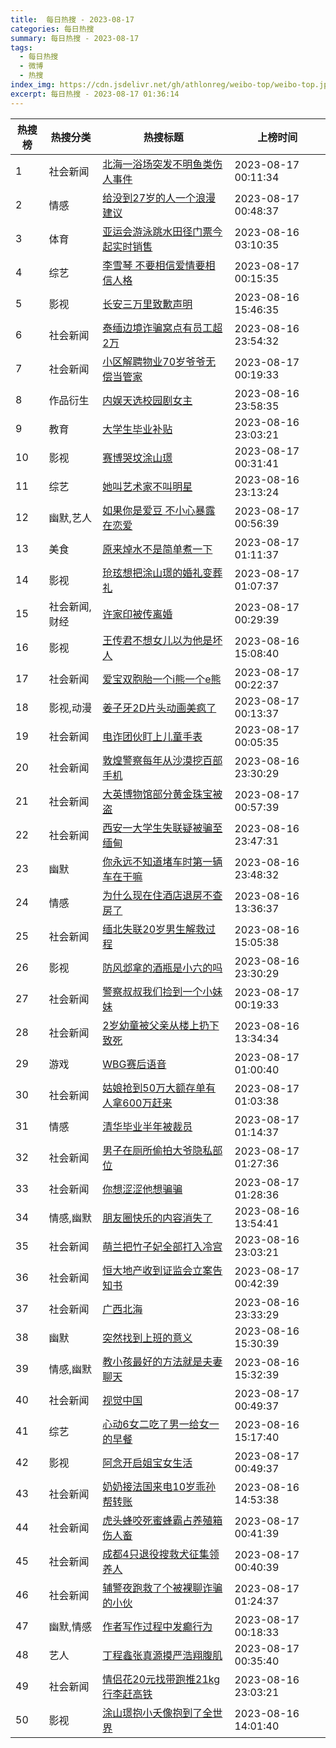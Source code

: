 ```yaml
---
title:  每日热搜 - 2023-08-17
categories: 每日热搜
summary: 每日热搜 - 2023-08-17
tags:
  - 每日热搜
  - 微博
  - 热搜
index_img: https://cdn.jsdelivr.net/gh/athlonreg/weibo-top/weibo-top.jpeg
excerpt: 每日热搜 - 2023-08-17 01:36:14
---
```


| 热搜榜 | 热搜分类 | 热搜标题 | 上榜时间 |
| --- | --- | --- | --- |
| 1 | 社会新闻 | [北海一浴场突发不明鱼类伤人事件](https://s.weibo.com/weibo%3Fq%3D%2523%E5%8C%97%E6%B5%B7%E4%B8%80%E6%B5%B4%E5%9C%BA%E7%AA%81%E5%8F%91%E4%B8%8D%E6%98%8E%E9%B1%BC%E7%B1%BB%E4%BC%A4%E4%BA%BA%E4%BA%8B%E4%BB%B6%2523) | 2023-08-17 00:11:34 | 
| 2 | 情感 | [给没到27岁的人一个浪漫建议](https://s.weibo.com/weibo%3Fq%3D%2523%E7%BB%99%E6%B2%A1%E5%88%B027%E5%B2%81%E7%9A%84%E4%BA%BA%E4%B8%80%E4%B8%AA%E6%B5%AA%E6%BC%AB%E5%BB%BA%E8%AE%AE%2523) | 2023-08-17 00:48:37 | 
| 3 | 体育 | [亚运会游泳跳水田径门票今起实时销售](https://s.weibo.com/weibo%3Fq%3D%2523%E4%BA%9A%E8%BF%90%E4%BC%9A%E6%B8%B8%E6%B3%B3%E8%B7%B3%E6%B0%B4%E7%94%B0%E5%BE%84%E9%97%A8%E7%A5%A8%E4%BB%8A%E8%B5%B7%E5%AE%9E%E6%97%B6%E9%94%80%E5%94%AE%2523) | 2023-08-16 03:10:35 | 
| 4 | 综艺 | [李雪琴 不要相信爱情要相信人格](https://s.weibo.com/weibo%3Fq%3D%2523%E6%9D%8E%E9%9B%AA%E7%90%B4%20%E4%B8%8D%E8%A6%81%E7%9B%B8%E4%BF%A1%E7%88%B1%E6%83%85%E8%A6%81%E7%9B%B8%E4%BF%A1%E4%BA%BA%E6%A0%BC%2523) | 2023-08-17 00:15:35 | 
| 5 | 影视 | [长安三万里致歉声明](https://s.weibo.com/weibo%3Fq%3D%2523%E9%95%BF%E5%AE%89%E4%B8%89%E4%B8%87%E9%87%8C%E8%87%B4%E6%AD%89%E5%A3%B0%E6%98%8E%2523) | 2023-08-16 15:46:35 | 
| 6 | 社会新闻 | [泰缅边境诈骗窝点有员工超2万](https://s.weibo.com/weibo%3Fq%3D%2523%E6%B3%B0%E7%BC%85%E8%BE%B9%E5%A2%83%E8%AF%88%E9%AA%97%E7%AA%9D%E7%82%B9%E6%9C%89%E5%91%98%E5%B7%A5%E8%B6%852%E4%B8%87%2523) | 2023-08-16 23:54:32 | 
| 7 | 社会新闻 | [小区解聘物业70岁爷爷无偿当管家](https://s.weibo.com/weibo%3Fq%3D%2523%E5%B0%8F%E5%8C%BA%E8%A7%A3%E8%81%98%E7%89%A9%E4%B8%9A70%E5%B2%81%E7%88%B7%E7%88%B7%E6%97%A0%E5%81%BF%E5%BD%93%E7%AE%A1%E5%AE%B6%2523) | 2023-08-17 00:19:33 | 
| 8 | 作品衍生 | [内娱天选校园剧女主](https://s.weibo.com/weibo%3Fq%3D%2523%E5%86%85%E5%A8%B1%E5%A4%A9%E9%80%89%E6%A0%A1%E5%9B%AD%E5%89%A7%E5%A5%B3%E4%B8%BB%2523) | 2023-08-16 23:58:35 | 
| 9 | 教育 | [大学生毕业补贴](https://s.weibo.com/weibo%3Fq%3D%2523%E5%A4%A7%E5%AD%A6%E7%94%9F%E6%AF%95%E4%B8%9A%E8%A1%A5%E8%B4%B4%2523) | 2023-08-16 23:03:21 | 
| 10 | 影视 | [赛博哭坟涂山璟](https://s.weibo.com/weibo%3Fq%3D%2523%E8%B5%9B%E5%8D%9A%E5%93%AD%E5%9D%9F%E6%B6%82%E5%B1%B1%E7%92%9F%2523) | 2023-08-17 00:31:41 | 
| 11 | 综艺 | [她叫艺术家不叫明星](https://s.weibo.com/weibo%3Fq%3D%2523%E5%A5%B9%E5%8F%AB%E8%89%BA%E6%9C%AF%E5%AE%B6%E4%B8%8D%E5%8F%AB%E6%98%8E%E6%98%9F%2523) | 2023-08-16 23:13:24 | 
| 12 | 幽默,艺人 | [如果你是爱豆 不小心暴露在恋爱](https://s.weibo.com/weibo%3Fq%3D%2523%E5%A6%82%E6%9E%9C%E4%BD%A0%E6%98%AF%E7%88%B1%E8%B1%86%20%E4%B8%8D%E5%B0%8F%E5%BF%83%E6%9A%B4%E9%9C%B2%E5%9C%A8%E6%81%8B%E7%88%B1%2523) | 2023-08-17 00:56:39 | 
| 13 | 美食 | [原来焯水不是简单煮一下](https://s.weibo.com/weibo%3Fq%3D%2523%E5%8E%9F%E6%9D%A5%E7%84%AF%E6%B0%B4%E4%B8%8D%E6%98%AF%E7%AE%80%E5%8D%95%E7%85%AE%E4%B8%80%E4%B8%8B%2523) | 2023-08-17 01:11:37 | 
| 14 | 影视 | [玱玹想把涂山璟的婚礼变葬礼](https://s.weibo.com/weibo%3Fq%3D%2523%E7%8E%B1%E7%8E%B9%E6%83%B3%E6%8A%8A%E6%B6%82%E5%B1%B1%E7%92%9F%E7%9A%84%E5%A9%9A%E7%A4%BC%E5%8F%98%E8%91%AC%E7%A4%BC%2523) | 2023-08-17 01:07:37 | 
| 15 | 社会新闻,财经 | [许家印被传离婚](https://s.weibo.com/weibo%3Fq%3D%2523%E8%AE%B8%E5%AE%B6%E5%8D%B0%E8%A2%AB%E4%BC%A0%E7%A6%BB%E5%A9%9A%2523) | 2023-08-17 00:29:39 | 
| 16 | 影视 | [王传君不想女儿以为他是坏人](https://s.weibo.com/weibo%3Fq%3D%2523%E7%8E%8B%E4%BC%A0%E5%90%9B%E4%B8%8D%E6%83%B3%E5%A5%B3%E5%84%BF%E4%BB%A5%E4%B8%BA%E4%BB%96%E6%98%AF%E5%9D%8F%E4%BA%BA%2523) | 2023-08-16 15:08:40 | 
| 17 | 社会新闻 | [爱宝双胞胎一个i熊一个e熊](https://s.weibo.com/weibo%3Fq%3D%2523%E7%88%B1%E5%AE%9D%E5%8F%8C%E8%83%9E%E8%83%8E%E4%B8%80%E4%B8%AAi%E7%86%8A%E4%B8%80%E4%B8%AAe%E7%86%8A%2523) | 2023-08-17 00:22:37 | 
| 18 | 影视,动漫 | [姜子牙2D片头动画美疯了](https://s.weibo.com/weibo%3Fq%3D%2523%E5%A7%9C%E5%AD%90%E7%89%992D%E7%89%87%E5%A4%B4%E5%8A%A8%E7%94%BB%E7%BE%8E%E7%96%AF%E4%BA%86%2523) | 2023-08-17 00:13:37 | 
| 19 | 社会新闻 | [电诈团伙盯上儿童手表](https://s.weibo.com/weibo%3Fq%3D%2523%E7%94%B5%E8%AF%88%E5%9B%A2%E4%BC%99%E7%9B%AF%E4%B8%8A%E5%84%BF%E7%AB%A5%E6%89%8B%E8%A1%A8%2523) | 2023-08-17 00:05:35 | 
| 20 | 社会新闻 | [敦煌警察每年从沙漠挖百部手机](https://s.weibo.com/weibo%3Fq%3D%2523%E6%95%A6%E7%85%8C%E8%AD%A6%E5%AF%9F%E6%AF%8F%E5%B9%B4%E4%BB%8E%E6%B2%99%E6%BC%A0%E6%8C%96%E7%99%BE%E9%83%A8%E6%89%8B%E6%9C%BA%2523) | 2023-08-16 23:30:29 | 
| 21 | 社会新闻 | [大英博物馆部分黄金珠宝被盗](https://s.weibo.com/weibo%3Fq%3D%2523%E5%A4%A7%E8%8B%B1%E5%8D%9A%E7%89%A9%E9%A6%86%E9%83%A8%E5%88%86%E9%BB%84%E9%87%91%E7%8F%A0%E5%AE%9D%E8%A2%AB%E7%9B%97%2523) | 2023-08-17 00:57:39 | 
| 22 | 社会新闻 | [西安一大学生失联疑被骗至缅甸](https://s.weibo.com/weibo%3Fq%3D%2523%E8%A5%BF%E5%AE%89%E4%B8%80%E5%A4%A7%E5%AD%A6%E7%94%9F%E5%A4%B1%E8%81%94%E7%96%91%E8%A2%AB%E9%AA%97%E8%87%B3%E7%BC%85%E7%94%B8%2523) | 2023-08-16 23:47:31 | 
| 23 | 幽默 | [你永远不知道堵车时第一辆车在干嘛](https://s.weibo.com/weibo%3Fq%3D%2523%E4%BD%A0%E6%B0%B8%E8%BF%9C%E4%B8%8D%E7%9F%A5%E9%81%93%E5%A0%B5%E8%BD%A6%E6%97%B6%E7%AC%AC%E4%B8%80%E8%BE%86%E8%BD%A6%E5%9C%A8%E5%B9%B2%E5%98%9B%2523) | 2023-08-16 23:48:32 | 
| 24 | 情感 | [为什么现在住酒店退房不查房了](https://s.weibo.com/weibo%3Fq%3D%2523%E4%B8%BA%E4%BB%80%E4%B9%88%E7%8E%B0%E5%9C%A8%E4%BD%8F%E9%85%92%E5%BA%97%E9%80%80%E6%88%BF%E4%B8%8D%E6%9F%A5%E6%88%BF%E4%BA%86%2523) | 2023-08-16 13:36:37 | 
| 25 | 社会新闻 | [缅北失联20岁男生解救过程](https://s.weibo.com/weibo%3Fq%3D%2523%E7%BC%85%E5%8C%97%E5%A4%B1%E8%81%9420%E5%B2%81%E7%94%B7%E7%94%9F%E8%A7%A3%E6%95%91%E8%BF%87%E7%A8%8B%2523) | 2023-08-16 15:05:38 | 
| 26 | 影视 | [防风邶拿的酒瓶是小六的吗](https://s.weibo.com/weibo%3Fq%3D%2523%E9%98%B2%E9%A3%8E%E9%82%B6%E6%8B%BF%E7%9A%84%E9%85%92%E7%93%B6%E6%98%AF%E5%B0%8F%E5%85%AD%E7%9A%84%E5%90%97%2523) | 2023-08-16 23:30:29 | 
| 27 | 社会新闻 | [警察叔叔我们捡到一个小妹妹](https://s.weibo.com/weibo%3Fq%3D%2523%E8%AD%A6%E5%AF%9F%E5%8F%94%E5%8F%94%E6%88%91%E4%BB%AC%E6%8D%A1%E5%88%B0%E4%B8%80%E4%B8%AA%E5%B0%8F%E5%A6%B9%E5%A6%B9%2523) | 2023-08-17 00:19:33 | 
| 28 | 社会新闻 | [2岁幼童被父亲从楼上扔下致死](https://s.weibo.com/weibo%3Fq%3D%25232%E5%B2%81%E5%B9%BC%E7%AB%A5%E8%A2%AB%E7%88%B6%E4%BA%B2%E4%BB%8E%E6%A5%BC%E4%B8%8A%E6%89%94%E4%B8%8B%E8%87%B4%E6%AD%BB%2523) | 2023-08-16 13:34:34 | 
| 29 | 游戏 | [WBG赛后语音](https://s.weibo.com/weibo%3Fq%3D%2523WBG%E8%B5%9B%E5%90%8E%E8%AF%AD%E9%9F%B3%2523) | 2023-08-17 01:00:40 | 
| 30 | 社会新闻 | [姑娘抢到50万大额存单有人拿600万赶来](https://s.weibo.com/weibo%3Fq%3D%2523%E5%A7%91%E5%A8%98%E6%8A%A2%E5%88%B050%E4%B8%87%E5%A4%A7%E9%A2%9D%E5%AD%98%E5%8D%95%E6%9C%89%E4%BA%BA%E6%8B%BF600%E4%B8%87%E8%B5%B6%E6%9D%A5%2523) | 2023-08-17 01:03:38 | 
| 31 | 情感 | [清华毕业半年被裁员](https://s.weibo.com/weibo%3Fq%3D%2523%E6%B8%85%E5%8D%8E%E6%AF%95%E4%B8%9A%E5%8D%8A%E5%B9%B4%E8%A2%AB%E8%A3%81%E5%91%98%2523) | 2023-08-17 01:14:37 | 
| 32 | 社会新闻 | [男子在厕所偷拍大爷隐私部位](https://s.weibo.com/weibo%3Fq%3D%2523%E7%94%B7%E5%AD%90%E5%9C%A8%E5%8E%95%E6%89%80%E5%81%B7%E6%8B%8D%E5%A4%A7%E7%88%B7%E9%9A%90%E7%A7%81%E9%83%A8%E4%BD%8D%2523) | 2023-08-17 01:27:36 | 
| 33 | 社会新闻 | [你想涩涩他想骗骗](https://s.weibo.com/weibo%3Fq%3D%2523%E4%BD%A0%E6%83%B3%E6%B6%A9%E6%B6%A9%E4%BB%96%E6%83%B3%E9%AA%97%E9%AA%97%2523) | 2023-08-17 01:28:36 | 
| 34 | 情感,幽默 | [朋友圈快乐的内容消失了](https://s.weibo.com/weibo%3Fq%3D%2523%E6%9C%8B%E5%8F%8B%E5%9C%88%E5%BF%AB%E4%B9%90%E7%9A%84%E5%86%85%E5%AE%B9%E6%B6%88%E5%A4%B1%E4%BA%86%2523) | 2023-08-16 13:54:41 | 
| 35 | 社会新闻 | [萌兰把竹子妃全部打入冷宫](https://s.weibo.com/weibo%3Fq%3D%2523%E8%90%8C%E5%85%B0%E6%8A%8A%E7%AB%B9%E5%AD%90%E5%A6%83%E5%85%A8%E9%83%A8%E6%89%93%E5%85%A5%E5%86%B7%E5%AE%AB%2523) | 2023-08-16 23:03:21 | 
| 36 | 社会新闻 | [恒大地产收到证监会立案告知书](https://s.weibo.com/weibo%3Fq%3D%2523%E6%81%92%E5%A4%A7%E5%9C%B0%E4%BA%A7%E6%94%B6%E5%88%B0%E8%AF%81%E7%9B%91%E4%BC%9A%E7%AB%8B%E6%A1%88%E5%91%8A%E7%9F%A5%E4%B9%A6%2523) | 2023-08-17 00:42:39 | 
| 37 | 社会新闻 | [广西北海](https://s.weibo.com/weibo%3Fq%3D%2523%E5%B9%BF%E8%A5%BF%E5%8C%97%E6%B5%B7%2523) | 2023-08-16 23:33:29 | 
| 38 | 幽默 | [突然找到上班的意义](https://s.weibo.com/weibo%3Fq%3D%2523%E7%AA%81%E7%84%B6%E6%89%BE%E5%88%B0%E4%B8%8A%E7%8F%AD%E7%9A%84%E6%84%8F%E4%B9%89%2523) | 2023-08-16 15:30:39 | 
| 39 | 情感,幽默 | [教小孩最好的方法就是夫妻聊天](https://s.weibo.com/weibo%3Fq%3D%2523%E6%95%99%E5%B0%8F%E5%AD%A9%E6%9C%80%E5%A5%BD%E7%9A%84%E6%96%B9%E6%B3%95%E5%B0%B1%E6%98%AF%E5%A4%AB%E5%A6%BB%E8%81%8A%E5%A4%A9%2523) | 2023-08-16 15:32:39 | 
| 40 | 社会新闻 | [视觉中国](https://s.weibo.com/weibo%3Fq%3D%2523%E8%A7%86%E8%A7%89%E4%B8%AD%E5%9B%BD%2523) | 2023-08-17 00:49:37 | 
| 41 | 综艺 | [心动6女二吃了男一给女一的早餐](https://s.weibo.com/weibo%3Fq%3D%2523%E5%BF%83%E5%8A%A86%E5%A5%B3%E4%BA%8C%E5%90%83%E4%BA%86%E7%94%B7%E4%B8%80%E7%BB%99%E5%A5%B3%E4%B8%80%E7%9A%84%E6%97%A9%E9%A4%90%2523) | 2023-08-16 15:17:40 | 
| 42 | 影视 | [阿念开启姐宝女生活](https://s.weibo.com/weibo%3Fq%3D%2523%E9%98%BF%E5%BF%B5%E5%BC%80%E5%90%AF%E5%A7%90%E5%AE%9D%E5%A5%B3%E7%94%9F%E6%B4%BB%2523) | 2023-08-17 00:49:37 | 
| 43 | 社会新闻 | [奶奶接法国来电10岁乖孙帮转账](https://s.weibo.com/weibo%3Fq%3D%2523%E5%A5%B6%E5%A5%B6%E6%8E%A5%E6%B3%95%E5%9B%BD%E6%9D%A5%E7%94%B510%E5%B2%81%E4%B9%96%E5%AD%99%E5%B8%AE%E8%BD%AC%E8%B4%A6%2523) | 2023-08-16 14:53:38 | 
| 44 | 社会新闻 | [虎头蜂咬死蜜蜂霸占养殖箱伤人畜](https://s.weibo.com/weibo%3Fq%3D%2523%E8%99%8E%E5%A4%B4%E8%9C%82%E5%92%AC%E6%AD%BB%E8%9C%9C%E8%9C%82%E9%9C%B8%E5%8D%A0%E5%85%BB%E6%AE%96%E7%AE%B1%E4%BC%A4%E4%BA%BA%E7%95%9C%2523) | 2023-08-17 00:41:39 | 
| 45 | 社会新闻 | [成都4只退役搜救犬征集领养人](https://s.weibo.com/weibo%3Fq%3D%2523%E6%88%90%E9%83%BD4%E5%8F%AA%E9%80%80%E5%BD%B9%E6%90%9C%E6%95%91%E7%8A%AC%E5%BE%81%E9%9B%86%E9%A2%86%E5%85%BB%E4%BA%BA%2523) | 2023-08-17 00:40:39 | 
| 46 | 社会新闻 | [辅警夜跑救了个被裸聊诈骗的小伙](https://s.weibo.com/weibo%3Fq%3D%2523%E8%BE%85%E8%AD%A6%E5%A4%9C%E8%B7%91%E6%95%91%E4%BA%86%E4%B8%AA%E8%A2%AB%E8%A3%B8%E8%81%8A%E8%AF%88%E9%AA%97%E7%9A%84%E5%B0%8F%E4%BC%99%2523) | 2023-08-17 01:24:37 | 
| 47 | 幽默,情感 | [作者写作过程中发癫行为](https://s.weibo.com/weibo%3Fq%3D%2523%E4%BD%9C%E8%80%85%E5%86%99%E4%BD%9C%E8%BF%87%E7%A8%8B%E4%B8%AD%E5%8F%91%E7%99%AB%E8%A1%8C%E4%B8%BA%2523) | 2023-08-17 00:18:33 | 
| 48 | 艺人 | [丁程鑫张真源摸严浩翔腹肌](https://s.weibo.com/weibo%3Fq%3D%2523%E4%B8%81%E7%A8%8B%E9%91%AB%E5%BC%A0%E7%9C%9F%E6%BA%90%E6%91%B8%E4%B8%A5%E6%B5%A9%E7%BF%94%E8%85%B9%E8%82%8C%2523) | 2023-08-17 00:35:40 | 
| 49 | 社会新闻 | [情侣花20元找带跑推21kg行李赶高铁](https://s.weibo.com/weibo%3Fq%3D%2523%E6%83%85%E4%BE%A3%E8%8A%B120%E5%85%83%E6%89%BE%E5%B8%A6%E8%B7%91%E6%8E%A821kg%E8%A1%8C%E6%9D%8E%E8%B5%B6%E9%AB%98%E9%93%81%2523) | 2023-08-16 23:03:21 | 
| 50 | 影视 | [涂山璟抱小夭像抱到了全世界](https://s.weibo.com/weibo%3Fq%3D%2523%E6%B6%82%E5%B1%B1%E7%92%9F%E6%8A%B1%E5%B0%8F%E5%A4%AD%E5%83%8F%E6%8A%B1%E5%88%B0%E4%BA%86%E5%85%A8%E4%B8%96%E7%95%8C%2523) | 2023-08-16 14:01:40 | 
